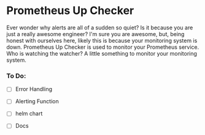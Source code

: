 # Prometheus Up Checker
Ever wonder why alerts are all of a sudden so quiet? Is it because you are just a really awesome engineer? I'm sure you are awesome, but, being honest with ourselves here, likely this is because your monitoring system is down. Prometheus Up Checker is used to monitor your Prometheus service. Who is watching the watcher? A little something to monitor your monitoring system.

### To Do:
- [ ] Error Handling
- [ ] Alerting Function
- [ ] helm chart
- [ ] Docs

